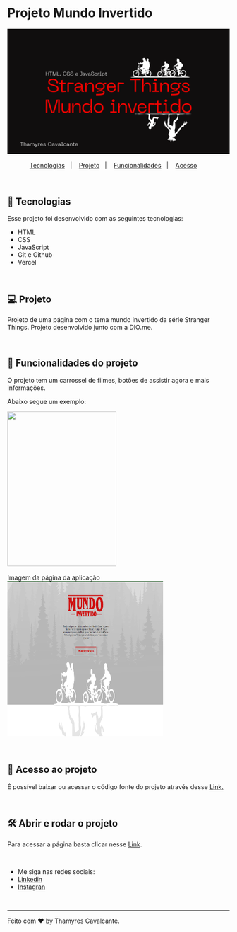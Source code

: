 # Projeto Mundo Invertido

![Capa ](geral/Capa.png)


<p align="center">
  <a href="#-tecnologias">Tecnologias</a>&nbsp;&nbsp;&nbsp;|&nbsp;&nbsp;&nbsp;
   <a href="#-projeto">Projeto</a>&nbsp;&nbsp;&nbsp;|&nbsp;&nbsp;&nbsp;  
  <a href="#-Layout">Funcionalidades</a>&nbsp;&nbsp;&nbsp;|&nbsp;&nbsp;&nbsp; 
  <a href="#-Documentação">Acesso</a>&nbsp;&nbsp;&nbsp;&nbsp;&nbsp;&nbsp;    
</p>

<br>

## 🚀 Tecnologias

Esse projeto foi desenvolvido com as seguintes tecnologias:

- HTML
- CSS
- JavaScript
- Git e Github
- Vercel

<br>

## 💻 Projeto

Projeto de uma página com o tema mundo invertido da série Stranger Things. Projeto desenvolvido junto com a DIO.me.

<br>

## 🔨 Funcionalidades do projeto

O projeto tem um carrossel de filmes, botões de assistir agora e mais informações.<br>

Abaixo segue um exemplo:

<img width="70%" height="350" src="geral/Mundo_invertido.gif"></img>

Imagem da página da aplicação<br>
<img width="70%" height="350" src="geral/home.png"></img>

<br>


## 📁 Acesso ao projeto

É possível baixar ou acessar o código fonte do projeto através desse [Link.](https://github.com/Thamyresmya/MundoInvertido)


<br>

## 🛠️ Abrir e rodar o projeto

Para acessar a página basta clicar nesse [Link](https://thamyresmya.github.io/MundoInvertido/).

<br>

- Me siga nas redes sociais:
- [Linkedin](https://www.linkedin.com/in/thamyrescavalcante/)
- [Instagran](https://www.instagram.com/thamyres__cavalcante/)

<br>

---

Feito com ♥ by Thamyres Cavalcante.



